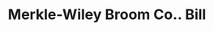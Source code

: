 ---
doi: 10.7916/D8DZ1MC5
date_other: '1910'
date_other_textual: '1910'
form: printed ephemera
genre:
- Invoices
name:
- Merkle-Wiley Broom Co.
object_in_context_url: https://biggert.cul.columbia.edu/items/view/ave_biggert_00265
subject_hierarchical_geographic:
- Paris, Illinois, United States
subject_name:
- Merkle-Wiley Broom Co.
title: Merkle-Wiley Broom Co.. Bill
sort_title: Merkle-Wiley Broom Co.. Bill
call_number: ave_biggert_00265
coordinates:
- 39.611111111111114,-87.69611111111111
pid: ave_biggert_00265
identifiers: ave_biggert_00265
thumbnail: https://derivativo-3.library.columbia.edu/iiif/2/ldpd:344241/full/!256,256/0/native.jpg
permalink: /biggert/ave_biggert_00265/
layout: iiif-image-page
---